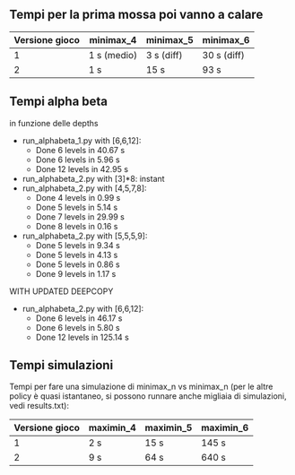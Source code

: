## Tempi per la prima mossa poi vanno a calare

| Versione gioco | minimax_4   | minimax_5  | minimax_6   |
| -------------- | ----------- | ---------- | ----------- |
| 1              | 1 s (medio) | 3 s (diff) | 30 s (diff) |
| 2              | 1 s         | 15 s       | 93 s        |

## Tempi alpha beta

in funzione delle depths

- run_alphabeta_1.py with [6,6,12]:
  - Done 6 levels in 40.67 s
  - Done 6 levels in 5.96 s
  - Done 12 levels in 42.95 s
- run_alphabeta_2.py with [3]\*8: instant
- run_alphabeta_2.py with [4,5,7,8]:
  - Done 4 levels in 0.99 s
  - Done 5 levels in 5.14 s
  - Done 7 levels in 29.99 s
  - Done 8 levels in 0.16 s
- run_alphabeta_2.py with [5,5,5,9]:
  - Done 5 levels in 9.34 s
  - Done 5 levels in 4.13 s
  - Done 5 levels in 0.86 s
  - Done 9 levels in 1.17 s

WITH UPDATED DEEPCOPY
- run_alphabeta_2.py with [6,6,12]:
  - Done 6 levels in 46.17 s
  - Done 6 levels in 5.80 s
  - Done 12 levels in 125.14 s

## Tempi simulazioni

Tempi per fare una simulazione di minimax_n vs minimax_n (per le altre policy è quasi istantaneo, si possono runnare anche migliaia di simulazioni, vedi results.txt):

| Versione gioco | maximin_4 | maximin_5 | maximin_6 |
| -------------- | --------- | --------- | --------- |
| 1              | 2 s       | 15 s      | 145 s     |
| 2              | 9 s       | 64 s      | 640 s     |
